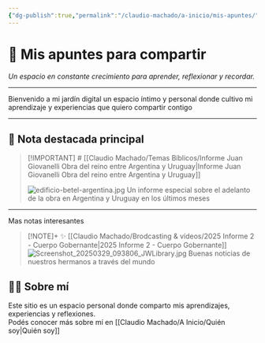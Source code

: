 ```yaml
---
{"dg-publish":true,"permalink":"/claudio-machado/a-inicio/mis-apuntes/","title":"🏡 Mis apuntes para compartir","tags":["gardenEntry"]}
---
```


# 🏡 Mis apuntes para compartir 

_Un espacio en constante crecimiento para aprender, reflexionar y recordar._

---
Bienvenido a mi jardín digital un espacio íntimo y personal donde cultivo mi aprendizaje y experiencias que quiero compartir contigo 

---

## 🌟 Nota destacada principal

>[!IMPORTANT] # [[Claudio Machado/Temas Bíblicos/Informe Juan Giovanelli Obra del reino entre Argentina y Uruguay\|Informe Juan Giovanelli Obra del reino entre Argentina y Uruguay]]
>
>![edificio-betel-argentina.jpg](/img/user/Claudio%20Machado/img/destacadas/edificio-betel-argentina.jpg)
>Un informe especial sobre el adelanto de la obra en Argentina y Uruguay en los últimos meses 

---

Mas notas interesantes

> [!NOTE]+ ✨ [[Claudio Machado/Brodcasting & vídeos/2025 Informe 2 - Cuerpo Gobernante\|2025 Informe 2 - Cuerpo Gobernante]] 
> ![Screenshot_20250329_093806_JWLibrary.jpg](/img/user/Personal/Im%C3%A1genes/Screenshot_20250329_093806_JWLibrary.jpg)
> Buenas noticias de nuestros hermanos a través del mundo 








## 🙋‍♂️ Sobre mí

Este sitio es un espacio personal donde comparto mis aprendizajes, experiencias y reflexiones.  
Podés conocer más sobre mí en [[Claudio Machado/A Inicio/Quién soy\|Quién soy]]